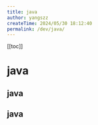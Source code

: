 ```yaml
---
title: java
author: yangszz
createTime: 2024/05/30 18:12:40
permalink: /dev/java/
---
```


[[toc]]
# java

## java

## java